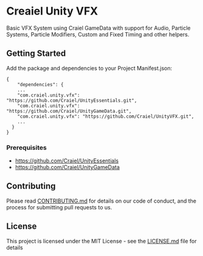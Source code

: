 # Creaiel Unity VFX

Basic VFX System using Craiel GameData with support for Audio, Particle Systems, Particle Modifiers, Custom and Fixed Timing and other helpers.

## Getting Started

Add the package and dependencies to your Project Manifest.json:
```
{
    "dependencies": {
    ...
    "com.craiel.unity.vfx": "https://github.com/Craiel/UnityEssentials.git",
    "com.craiel.unity.vfx": "https://github.com/Craiel/UnityGameData.git",
    "com.craiel.unity.vfx": "https://github.com/Craiel/UnityVFX.git",
    ...
  }
}
```


### Prerequisites
 
- https://github.com/Craiel/UnityEssentials
- https://github.com/Craiel/UnityGameData


## Contributing

Please read [CONTRIBUTING.md](https://github.com/Craiel/UnityVFX.git/CONTRIBUTING.md) for details on our code of conduct, and the process for submitting pull requests to us.


## License

This project is licensed under the MIT License - see the [LICENSE.md](LICENSE.md) file for details